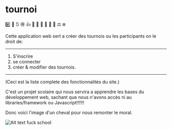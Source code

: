 # tournoi
#️⃣ 🎠 🔃 🉐 👍 🎎 🐙 👐 🏥 🎋 🔗 ⚖ ❄️

Cette application web sert a créer des tournois ou les participants on le droit de:

-----------------------------------

1. S'inscrire
2. se connecter
3. créer & modifier des tournois.

-----------------------------------

 (Ceci est la liste complete des fonctionnalités du site.)

C'est un projet scolaire qui nous servira a apprendre les bases du développement web, sachant que nous n'avons accès ni au libraries/framework ou Javascript!!!!!!

Donc voici l'image d'un cheval pour nous remonter le moral.

![Alt text](https://img.pixers.pics/pho_wat(s3:700/FO/57/67/78/11/700_FO57677811_0a398ba344d8fa53c20ba32a86a5f64f.jpg,700,467,cms:2018/10/5bd1b6b8d04b8_220x50-watermark.png,over,480,417,jpg)/papiers-peints-happy-horse-rouler-dans-l-39-herbe.jpg.jpg)
fuck school

